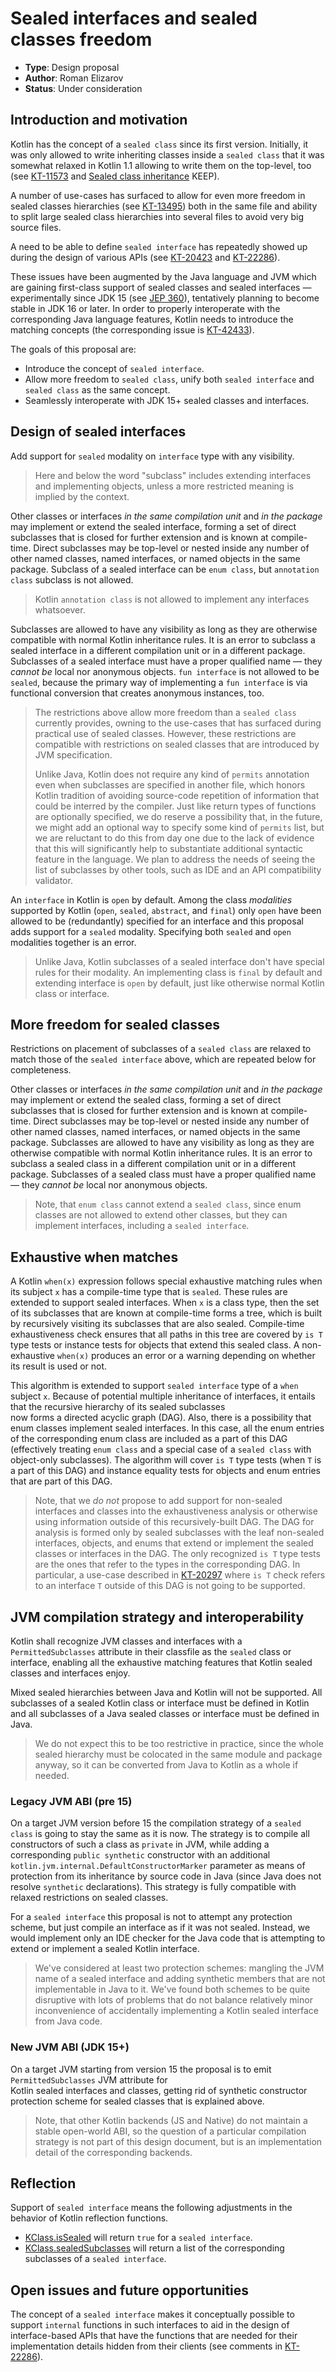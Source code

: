 # Sealed interfaces and sealed classes freedom

* **Type**: Design proposal
* **Author**: Roman Elizarov
* **Status**: Under consideration

## Introduction and motivation

Kotlin has the concept of a `sealed class` since its first version. Initially, it was only allowed to write inheriting
classes inside a `sealed class` that it was somewhat relaxed in Kotlin 1.1 allowing to write them on the top-level, too
(see [KT-11573](https://youtrack.jetbrains.com/issue/KT-11573) and [Sealed class inheritance](sealed-class-inheritance.md) KEEP).

A number of use-cases has surfaced to allow for even more freedom in sealed classes hierarchies
(see [KT-13495](https://youtrack.jetbrains.com/issue/KT-13495)) both in the same file and ability to split 
large sealed class hierarchies into several files to avoid very big source files. 

A need to be able to define `sealed interface` has repeatedly showed up during the design of various APIs
(see [KT-20423](https://youtrack.jetbrains.com/issue/KT-20423) and [KT-22286](https://youtrack.jetbrains.com/issue/KT-22286)).

These issues have been augmented by the Java language and JVM which are gaining first-class support of 
sealed classes and sealed interfaces &mdash; experimentally since JDK 15 (see [JEP 360](https://openjdk.java.net/jeps/360)), 
tentatively planning to become stable in JDK 16 or later. In order to properly interoperate with the corresponding
Java language features, Kotlin needs to introduce the matching concepts
(the corresponding issue is [KT-42433](https://youtrack.jetbrains.com/issue/KT-42433)).

The goals of this proposal are:

- Introduce the concept of `sealed interface`.
- Allow more freedom to `sealed class`, unify both `sealed interface` and `sealed class` as the same concept.
- Seamlessly interoperate with JDK 15+ sealed classes and interfaces.

## Design of sealed interfaces

Add support for `sealed` modality on `interface` type with any visibility. 

> Here and below the word "subclass" includes extending interfaces and implementing objects, unless a more restricted 
> meaning is implied by the context. 

Other classes or interfaces  _in the same compilation unit_ and _in the package_ may implement or extend the sealed interface, 
forming a set of direct subclasses that is closed for further extension and is known at compile-time. 
Direct subclasses may be top-level or nested inside any number of other named classes, named interfaces, or named objects in the same package.
Subclass of a sealed interface can be `enum class`, but `annotation class` subclass is not allowed. 

> Kotlin `annotation class` is not allowed to implement any interfaces whatsoever.  
 
Subclasses are allowed to have any visibility as long as they are otherwise compatible with normal Kotlin inheritance rules. 
It is an error to subclass a sealed interface in a different compilation unit or in a different package.
Subclasses of a sealed interface must have a proper qualified name &mdash; they _cannot be_ local nor anonymous objects.
`fun interface` is not allowed to be `sealed`, because the primary way of implementing a `fun interface` is via
functional conversion that creates anonymous instances, too.   

> The restrictions above allow more freedom than a `sealed class` currently provides, owning to the use-cases that
> has surfaced during practical use of sealed classes. However, these restrictions are compatible with restrictions 
> on sealed classes that are introduced by JVM specification.
>
> Unlike Java, Kotlin does not require any kind of `permits` annotation even when subclasses are specified in another 
> file, which honors Kotlin tradition of avoiding source-code repetition of information that could be interred by 
> the compiler. Just like return types of functions are optionally specified, we do reserve a possibility that, 
> in the future, we might add an optional way to specify some kind of `permits` list, but we are reluctant to do this 
> from day one due to the lack of evidence that this will significantly help to substantiate additional syntactic 
> feature in the language.  We plan to address the needs of seeing the list of subclasses by other tools, such as IDE 
> and  an API compatibility validator.

An `interface` in Kotlin is `open` by default. Among the class _modalities_ supported by Kotlin 
(`open`, `sealed`, `abstract`, and `final`) only `open` have been allowed to be (redundantly) specified for an interface 
and this proposal adds support for a `sealed` modality. Specifying both `sealed` and `open` modalities together is an error.

> Unlike Java, Kotlin subclasses of a sealed interface don't have special rules for their modality. An implementing 
> class is `final` by default and extending interface is `open` by default, just like otherwise normal Kotlin class
> or interface.       

## More freedom for sealed classes

Restrictions on placement of subclasses of a `sealed class` are relaxed to match those of the `sealed interface`
above, which are repeated below for completeness. 

Other classes or interfaces  _in the same compilation unit_ and _in the package_ may implement or extend the sealed class, 
forming a set of direct subclasses that is closed for further extension and is known at compile-time. 
Direct subclasses may be top-level or nested inside any number of other named classes, named interfaces, or named objects in the same package. 
Subclasses are allowed to have any visibility as long as they are otherwise compatible with normal Kotlin inheritance rules. 
It is an error to subclass a sealed class in a different compilation unit or in a different package.
Subclasses of a sealed class must have a proper qualified name &mdash; they _cannot be_ local nor anonymous objects.

> Note, that `enum class` cannot extend a `sealed class`, since enum classes are not allowed to extend other classes,
> but they can implement interfaces, including a `sealed interface`.

## Exhaustive when matches

A Kotlin `when(x)` expression follows special exhaustive matching rules when its subject `x` has a compile-time type
that is `sealed`. These rules are extended to support sealed interfaces. When `x` is a class type, then the set of 
its subclasses that are known at compile-time forms a tree, which is built by recursively visiting its subclasses that 
are also sealed. Compile-time exhaustiveness check ensures that all paths in this tree are covered by `is T` type tests 
or instance tests for objects that extend this sealed class. A non-exhaustive `when(x)` produces an error or a warning
depending on whether its result is used or not.
  
This algorithm is extended to support `sealed interface` type of a `when` subject `x`. 
Because of potential multiple inheritance of interfaces, it entails that the recursive hierarchy of its sealed subclasses  
now forms a directed acyclic graph (DAG). Also, there is a possibility that enum classes 
implement sealed interfaces. In this case, all the enum entries of the corresponding enum class are included as a part 
of this DAG (effectively treating `enum class` and a special case of a `sealed class` with object-only subclasses). 
The algorithm will cover `is T` type tests (when `T` is a part of this DAG) and instance equality tests for 
objects and enum entries that are part of this DAG.

> Note, that we _do not_ propose to add support for non-sealed interfaces and classes into the exhaustiveness analysis
> or otherwise using information outside of this recursively-built DAG. The DAG for analysis is formed only by 
> sealed subclasses with the leaf non-sealed interfaces, objects, and enums that extend or implement the 
> sealed classes or interfaces in the DAG. The only recognized `is T` type tests are the ones that refer to the types 
> in the corresponding DAG. In particular, a use-case described in 
> [KT-20297](https://youtrack.jetbrains.com/issue/KT-20297) where `is T` check refers to an interface `T` 
> outside of this DAG is not going to be supported.          

## JVM compilation strategy and interoperability

Kotlin shall recognize JVM classes and interfaces with a `PermittedSubclasses` attribute in their classfile as
the `sealed` class or interface, enabling all the exhaustive matching features that Kotlin sealed 
classes and interfaces enjoy.

Mixed sealed hierarchies between Java and Kotlin will not be supported. All subclasses of a sealed Kotlin class or 
interface must be defined in Kotlin and all subclasses of a Java sealed classes or interface must be defined in Java.
     
> We do not expect this to be too restrictive in practice, since the whole sealed hierarchy must be colocated 
> in the same module and package anyway, so it can be converted from Java to Kotlin as a whole if needed.
        
### Legacy JVM ABI (pre 15)

On a target JVM version before 15 the compilation strategy of a `sealed class` is going to stay the same
as it is now. The strategy is to compile all constructors of such a class as `private` in JVM, while 
adding a corresponding `public synthetic` constructor with an additional `kotlin.jvm.internal.DefaultConstructorMarker`
parameter as means of protection from its inheritance 
by source code in Java (since Java does not resolve `synthetic` declarations). This strategy is fully compatible
with relaxed restrictions on sealed classes.

For a `sealed interface` this proposal is not to attempt any protection scheme, but just compile an interface
as if it was not sealed. Instead, we would implement only an IDE checker for the Java code that is attempting to
extend or implement a sealed Kotlin interface.

> We've considered at least two protection schemes: mangling the JVM name of a sealed interface and adding 
> synthetic members that are not implementable in Java to it. We've found both schemes to be quite disruptive with 
> lots of problems that do not balance relatively minor inconvenience of accidentally implementing a Kotlin sealed 
>interface from Java code.
 
### New JVM ABI (JDK 15+)

On a target JVM starting from version 15 the proposal is to emit `PermittedSubclasses` JVM attribute for  
Kotlin sealed interfaces and classes, getting rid of synthetic constructor protection scheme
for sealed classes that is explained above.

> Note, that other Kotlin backends (JS and Native) do not maintain a stable open-world ABI, so the question of a 
> particular compilation strategy is not part of this design document, but is an implementation detail 
> of the corresponding backends. 

## Reflection

Support of `sealed interface` means the following adjustments in the behavior of Kotlin reflection functions.
* [KClass.isSealed](https://kotlinlang.org/api/latest/jvm/stdlib/kotlin.reflect/-k-class/is-sealed.html)
  will return `true` for a `sealed interface`. 
* [KClass.sealedSubclasses](https://kotlinlang.org/api/latest/jvm/stdlib/kotlin.reflect/-k-class/sealed-subclasses.html)
  will return a list of the corresponding subclasses of a `sealed interface`.
  
## Open issues and future opportunities

The concept of a `sealed interface` makes it conceptually possible to support `internal` functions in such interfaces
to aid in the design of interface-based APIs that have the functions that are needed for their implementation details
hidden from their clients (see comments in [KT-22286](https://youtrack.jetbrains.com/issue/KT-22286)).   
 


  
